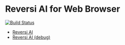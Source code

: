 # Reversi AI for Web Browser
[![Build Status](https://travis-ci.org/umedaikiti/reversi-ai-web.svg?branch=master)](https://travis-ci.org/umedaikiti/reversi-ai-web)

- [Reversi AI](https://umedaikiti.github.io/reversi-ai-web/)
- [Reversi AI (debug)](https://umedaikiti.github.io/reversi-ai-web/?debug)
